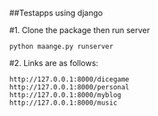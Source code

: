 ##Testapps using django

#1. Clone the package then run server
```shell
python maange.py runserver
```
#2. Links are as follows:

```url
http://127.0.0.1:8000/dicegame 
http://127.0.0.1:8000/personal
http://127.0.0.1:8000/myblog
http://127.0.0.1:8000/music
```
